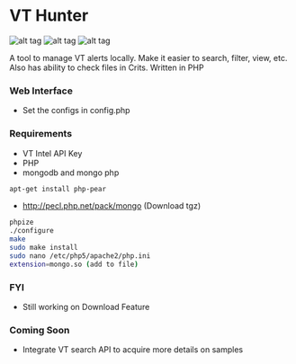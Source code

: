 # VT Hunter
![alt tag](http://i.imgur.com/mEH2mvW.jpg)
![alt tag](http://i.imgur.com/pImqBs8.jpg)
![alt tag](http://i.imgur.com/juS8ebW.jpg)

A tool to manage VT alerts locally. Make it easier to search, filter, view, etc.  Also has ability to check files in Crits.  Written in PHP

### Web Interface
  - Set the configs in config.php

### Requirements
  - VT Intel API Key
  - PHP
  - mongodb and mongo php
  ```sh
  apt-get install php-pear
  ```
  
  - http://pecl.php.net/pack/mongo (Download tgz)
    
  ```sh
  phpize
  ./configure
  make
  sudo make install
  sudo nano /etc/php5/apache2/php.ini
  extension=mongo.so (add to file)
  ```

### FYI
  - Still working on Download Feature

### Coming Soon 
  - Integrate VT search API to acquire more details on samples
